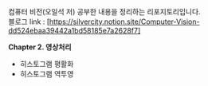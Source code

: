컴퓨터 비전(오일석 저) 공부한 내용을 정리하는 리포지토리입니다.  
블로그 link : [https://silvercity.notion.site/Computer-Vision-dd524ebaa39442a1bd58185e7a2628f7]

**Chapter 2. 영상처리**
- 히스토그램 평활화
- 히스토그램 역투영
